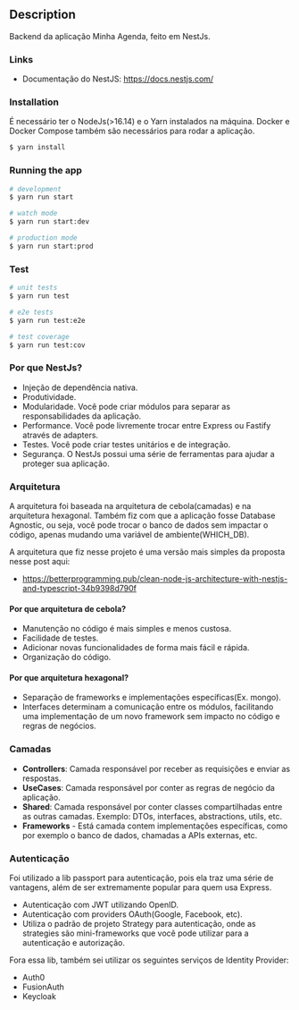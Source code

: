 ## Description

Backend da aplicação Minha Agenda, feito em NestJs.

### Links
- Documentação do NestJS: https://docs.nestjs.com/

### Installation

É necessário ter o NodeJs(>16.14) e o Yarn instalados na máquina.
Docker e Docker Compose também são necessários para rodar a aplicação.

```bash
$ yarn install
```

### Running the app

```bash
# development
$ yarn run start

# watch mode
$ yarn run start:dev

# production mode
$ yarn run start:prod
```

### Test

```bash
# unit tests
$ yarn run test

# e2e tests
$ yarn run test:e2e

# test coverage
$ yarn run test:cov
```

### Por que NestJs?
- Injeção de dependência nativa.
- Produtividade.
- Modularidade. Você pode criar módulos para separar as responsabilidades da aplicação.
- Performance. Você pode livremente trocar entre Express ou Fastify através de adapters.
- Testes. Você pode criar testes unitários e de integração.
- Segurança. O NestJs possui uma série de ferramentas para ajudar a proteger sua aplicação.

### Arquitetura

A arquitetura foi baseada na arquitetura de cebola(camadas) e na arquitetura hexagonal. Também fiz com que a aplicação fosse Database Agnostic, ou seja, você pode trocar o banco de dados sem impactar o código, apenas mudando uma variável de ambiente(WHICH_DB).

A arquitetura que fiz nesse projeto é uma versão mais simples da proposta nesse post aqui: 
- https://betterprogramming.pub/clean-node-js-architecture-with-nestjs-and-typescript-34b9398d790f

#### Por que arquitetura de cebola?
- Manutenção no código é mais simples e menos custosa.
- Facilidade de testes.
- Adicionar novas funcionalidades de forma mais fácil e rápida.
- Organização do código.

#### Por que arquitetura hexagonal?
- Separação de frameworks e implementações específicas(Ex. mongo).
- Interfaces determinam a comunicação entre os módulos, facilitando uma implementação de um novo framework sem impacto no código e regras de negócios.

### Camadas

- **Controllers**: Camada responsável por receber as requisições e enviar as respostas.
- **UseCases**: Camada responsável por conter as regras de negócio da aplicação.
- **Shared**: Camada responsável por conter classes compartilhadas entre as outras camadas. Exemplo: DTOs, interfaces, abstractions, utils, etc.
- **Frameworks** - Está camada contem implementações específicas, como por exemplo o banco de dados, chamadas a APIs externas, etc.

### Autenticação

Foi utilizado a lib passport para autenticação, pois ela traz uma série de vantagens, além de ser extremamente popular para quem usa Express.
- Autenticação com JWT utilizando OpenID.
- Autenticação com providers OAuth(Google, Facebook, etc).
- Utiliza o padrão de projeto Strategy para autenticação, onde as strategies são mini-frameworks que você pode utilizar para a autenticação e autorização.

Fora essa lib, também sei utilizar os seguintes serviços de Identity Provider:
- Auth0
- FusionAuth
- Keycloak